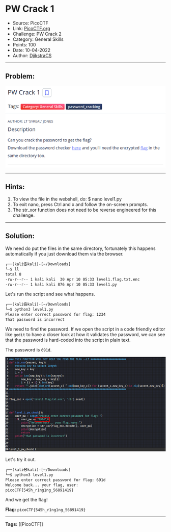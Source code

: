 # PW Crack 1
* Source: PicoCTF
* Link: [PicoCTF.org](https://picoctf.org/)
* Challenge: PW Crack 2
* Category: General Skills
* Points: 100
* Date: 10-04-2022
* Author: [DjikstraCS](https://github.com/DjikstraCS)

---
## Problem:
![](./attachments/Pasted%20image%2020220410113216.png)

---
## Hints:
1. To view the file in the webshell, do: $ nano level1.py
2. To exit nano, press Ctrl and x and follow the on-screen prompts.
3. The str_xor function does not need to be reverse engineered for this challenge.

---
## Solution:
We need do put the files in the same directory, fortunately this happens automatically if you just download them via the browser.

```console
┌──(kali㉿kali)-[~/Downloads]
└─$ ll
total 8
-rw-r--r-- 1 kali kali  30 Apr 10 05:33 level1.flag.txt.enc
-rw-r--r-- 1 kali kali 876 Apr 10 05:33 level1.py
```

Let's run the script and see what happens.

```console
┌──(kali㉿kali)-[~/Downloads]
└─$ python3 level1.py
Please enter correct password for flag: 1234
That password is incorrect
```

We need to find the password. If we open the script in a code friendly editor like `gedit` to have a closer look at how it validates the password, we can see that the password is hard-coded into the script in plain text. 

The password is `691d`.

![](./attachments/Pasted%20image%2020220410114001.png)

Let's try it out. 

```console
┌──(kali㉿kali)-[~/Downloads]
└─$ python3 level1.py
Please enter correct password for flag: 691d
Welcome back... your flag, user:
picoCTF{545h_r1ng1ng_56891419}
```

And we get the flag!


**Flag:** `picoCTF{545h_r1ng1ng_56891419}`

---
**Tags:** [[PicoCTF]]
